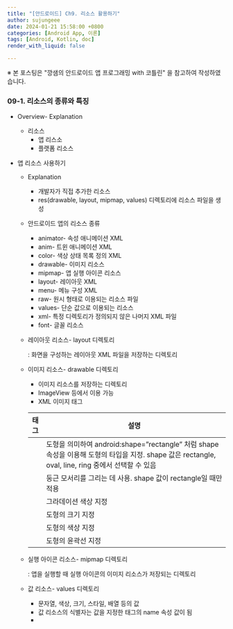 ```yaml
---
title: "[안드로이드] Ch9. 리소스 활용하기"
author: sujungeee
date: 2024-01-21 15:58:00 +0800
categories: [Android App, 이론]
tags: [Android, Kotlin, doc]
render_with_liquid: false

---
```




※ 본 포스팅은 "깡샘의 안드로이드 앱 프로그래밍 with 코틀린" 을 참고하여 작성하였습니다.



### 09-1. 리소스의 종류와 특징

- Overview- Explanation

  - 리소스
    - 앱 리스소
    - 플랫폼 리소스

- 앱 리소스 사용하기

  - Explanation

    - 개발자가 직접 추가한 리소스
    - res(drawable, layout, mipmap, values) 디렉토리에 리소스 파일을 생성

  - 안드로이드 앱의 리소스 종류

    - animator- 속성 애니메이션 XML
    - anim- 트윈 애니메이션 XML
    - color- 색상 상태 목록 정의 XML
    - drawable- 이미지 리소스
    - mipmap- 앱 실행 아이콘 리소스
    - layout- 레이아웃 XML
    - menu- 메뉴 구성 XML
    - raw- 원시 형태로 이용되는 리소스 파일
    - values- 단순 값으로 이용되는 리소스
    - xml- 특정 디렉토리가 정의되지 않은 나머지 XML 파일
    - font- 글꼴 리소스

  - 레이아웃 리소스- layout 디렉토리

    : 화면을 구성하는 레이아웃 XML 파일을 저장하는 디렉토리

  - 이미지 리소스- drawable 디렉토리

    - 이미지 리소스를 저장하는 디렉토리
    - ImageView 등에서 이용 가능
    - XML 이미지 태그

    | 태그       | 설명                                                         |
    | ---------- | ------------------------------------------------------------ |
    | <shape>    | 도형을 의미하여 android:shape=”rectangle” 처럼 shape 속성을 이용해 도형의 타입을 지정. shape 값은 rectangle, oval, line, ring 중에서 선택할 수 있음 |
    | <corners>  | 둥근 모서리를 그리는 데 사용. shape 값이 rectangle일 때만 적용 |
    | <gradient> | 그라데이션 색상 지정                                         |
    | <size>     | 도형의 크기 지정                                             |
    | <solid>    | 도형의 색상 지정                                             |
    | <stroke>   | 도형의 윤곽선 지정                                           |

  - 실행 아이콘 리소스- mipmap 디렉토리

    : 앱을 실행할 때 실행 아이콘의 이미지 리소스가 저장되는 디렉토리

  - 값 리소스- values 디렉토리

    - 문자열, 색상, 크기, 스타일, 배열 등의 값
    - 값 리소스의 식별자는 값을 지정한 태그의 name 속성 값이 됨
    - <style> 로 뷰에 중복되는 속성들을 한꺼번에 지정 가능

  - 색상 리소스- color 디렉토리

    - 특정 뷰의 상태를 표현
    - 그 상태에 적용되는 색상을 등록할 때 사용

  - 글꼴 리소스- font 디렉토리

    - 글꼴 리스소스를 저장
    - TTF, OTF 파일을 저장하고, 글꼴을 적용할 뷰를 이용하면 됨

- 플랫폼 리소스 사용하기

  - Explanation
    - 플랫폼 리소스: 안드로이드 플랫폼이 제공하는 자체 리소스
    - Package - Libraries 항목
  - 코드에서 플랫폼 리소스 사용
    - android.R.drawable.alert_dark_frame
  - XML에서 플랫폼 리소스 사용
    - @android:drawable/alert_dark_frame

### 09-2. 리소스 조건 설정

- 리소스 조건 설정이란?

  - Explanation
    - 어떤 리소스를 특정 환경에서만 적용되도록 설정하는 것
  - 실행 아이콘에서의 리소스 조건 설정(mipmap)
    - res - mipmap-mdpi
    - res - mipmap-hdpi 처럼 - 뒤에 조건을 지정해주면
    - 조건에 따라 실행 아이콘을 표시
    - ic_launcher 밑에 자동 생성
  - 다른 리소스 디렉토리에서의 리소스 조건 설정
    - 표 9-4(p.247) 참고
    - 조건을 여러 개 명시하고 싶은 경우 순서에 맞춰서 나열해야 함

- 화면 회전에 대응하기

  - Explanation
    - 리소스 조건으로 화면 회전에 대응하는 UI 생성 가능
  - 과정
    - 회전에 대응하는 세로, 가로 화면을 각각 제작
    - layout 디렉토리에 있는 xml 파일은 세로 방향의 UI
    - layout-land 디렉토리에 있는 xml 파일은 가로 방향의 UI

- 국제 언어 제공하기(values - strings - strings.xml)

  - 기본이 영어고 한국어를 추가 제공

    - values 디렉토리의 strings.xml: 영어 문자열 리소스

      → values 디렉토리 이므로 name 속성을 적용

    - values-ko-rKR 디렉토리의 strings.xml: 한국어 문자열 리소스

### 09-3. 폰 크기의 호환성

- Overview- Explanation

  - 폰 크기의 호환성
    - 안드로이드 시스템 내에서 지원
    - 개발자가 직접 코드에서 구현
  - 안드로이드 기기의 크기

- 논리적인 단위 알아보기

  > dpi: dot per inch
  >
  > - 1인치 안에 있는 도트의 개수

  - 안드로이드 기기의 크기 구분

    - ldpi
    - mdpi
    - hdpi
    - xhdpi
    - xxhdpi
    - xxxhdpi

  - 논리적인 단위: 콘텐츠의 크기를 지정할 때는 dp, sp의 논리적인 단위를 사용해야 함

    - dp: 스크린의 물리적 밀도에 기반을 둔 단위(일반 크기)
    - sp: dp와 유사하며 글꼴 크기에 적용

  - 물리적인 단위: px

  - dp 사용

    - 시스템에서 기기의 dpi를 보고 크기를 조정하여 출력

    - 기기의 크기에 따라 px이 달라짐

      ex) mdpi→ 1dp = 1px

      ex) xxhdpi → 1dp = 3px

- 화면 정보 가져오기

  - 개발자가 직접 기기에 따른 크기의 호환성을 구현할 때 먼저 기기의 크기 정보를 가져와야 함
  - 기기의 크기 정보 가져오기
    - 30버전 이전: DisplayMetrics로 크기 정보 가져오기
    - 30버전 이후: WindowMetrics로 크기 정보 가져오기

  > Build.VERSION.SDK_INT: 앱이 실행되는 기기의 버전 값
  >
  > Build.VERSION_CODES.R: 안드로이드 11버전, API 레벨 30 버전

### 09-4. 메신저 앱의 인트로 화면 만들기 Do it! (실습)

> 정리
>
> - 안드로이드에서 제공하는 리소스에는 anim, animator, layout, drawable, mipmap, values, menu, raw, xml, color, font 등이 있음
> - 리소느는 res 디렉토리의 하위 디렉토리에 위치하며 지정된 디렉토리 명을 이용해야 함
> - values 디렉토리의 리소스들은 파일명으로 식별되지 않고 파일의 태그에 등록한 name 속성 값으로 식별됨
> - 리소스 디텍토리명에 - 를 추가해 디렉토리의 리소스를 어떤 환경에서 이용해야 하는지 조건을 명시할 수 있음
> - dp, sp 등의 논리적인 단위를 이용하면 시스템에서 크기를 늘리거나 줄임
